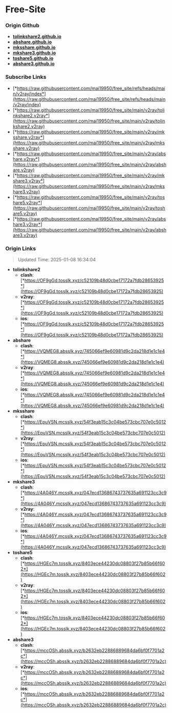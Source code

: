 # Free-Site

### Origin Github

- [**tolinkshare2.github.io**](https://github.com/tolinkshare2/tolinkshare2.github.io)
- [**abshare.github.io**](https://github.com/abshare/abshare.github.io)
- [**mksshare.github.io**](https://github.com/mksshare/mksshare.github.io)
- [**mkshare3.github.io**](https://github.com/mkshare3/mkshare3.github.io)
- [**toshare5.github.io**](https://github.com/toshare5/toshare5.github.io)
- [**abshare3.github.io**](https://github.com/abshare3/abshare3.github.io)

### Subscribe Links

- [*https://raw.githubusercontent.com/mai19950/free_site/refs/heads/main/v2ray/index*](https://raw.githubusercontent.com/mai19950/free_site/refs/heads/main/v2ray/index)
- [*https://raw.githubusercontent.com/mai19950/free_site/main/v2ray/tolinkshare2.v2ray*](https://raw.githubusercontent.com/mai19950/free_site/main/v2ray/tolinkshare2.v2ray)
- [*https://raw.githubusercontent.com/mai19950/free_site/main/v2ray/mksshare.v2ray*](https://raw.githubusercontent.com/mai19950/free_site/main/v2ray/mksshare.v2ray)
- [*https://raw.githubusercontent.com/mai19950/free_site/main/v2ray/abshare.v2ray*](https://raw.githubusercontent.com/mai19950/free_site/main/v2ray/abshare.v2ray)
- [*https://raw.githubusercontent.com/mai19950/free_site/main/v2ray/mkshare3.v2ray*](https://raw.githubusercontent.com/mai19950/free_site/main/v2ray/mkshare3.v2ray)
- [*https://raw.githubusercontent.com/mai19950/free_site/main/v2ray/toshare5.v2ray*](https://raw.githubusercontent.com/mai19950/free_site/main/v2ray/toshare5.v2ray)
- [*https://raw.githubusercontent.com/mai19950/free_site/main/v2ray/abshare3.v2ray*](https://raw.githubusercontent.com/mai19950/free_site/main/v2ray/abshare3.v2ray)

### Origin Links

> Updated Time: 2025-01-08 16:34:04

- **tolinkshare2**
  - **clash**: [*https://OF9gGd.tosslk.xyz/c52109b48d0cbe17172a7fdb28653925*](https://OF9gGd.tosslk.xyz/c52109b48d0cbe17172a7fdb28653925)
  - **v2ray**: [*https://OF9gGd.tosslk.xyz/c52109b48d0cbe17172a7fdb28653925*](https://OF9gGd.tosslk.xyz/c52109b48d0cbe17172a7fdb28653925)
  - **ios**: [*https://OF9gGd.tosslk.xyz/c52109b48d0cbe17172a7fdb28653925*](https://OF9gGd.tosslk.xyz/c52109b48d0cbe17172a7fdb28653925)
- **abshare**
  - **clash**: [*https://VQMEG8.absslk.xyz/745066ef9e60981d9c2da218d1e1c1e4*](https://VQMEG8.absslk.xyz/745066ef9e60981d9c2da218d1e1c1e4)
  - **v2ray**: [*https://VQMEG8.absslk.xyz/745066ef9e60981d9c2da218d1e1c1e4*](https://VQMEG8.absslk.xyz/745066ef9e60981d9c2da218d1e1c1e4)
  - **ios**: [*https://VQMEG8.absslk.xyz/745066ef9e60981d9c2da218d1e1c1e4*](https://VQMEG8.absslk.xyz/745066ef9e60981d9c2da218d1e1c1e4)
- **mksshare**
  - **clash**: [*https://EpuVSN.mcsslk.xyz/54f3eab15c3c04be573cbc707e0c5012*](https://EpuVSN.mcsslk.xyz/54f3eab15c3c04be573cbc707e0c5012)
  - **v2ray**: [*https://EpuVSN.mcsslk.xyz/54f3eab15c3c04be573cbc707e0c5012*](https://EpuVSN.mcsslk.xyz/54f3eab15c3c04be573cbc707e0c5012)
  - **ios**: [*https://EpuVSN.mcsslk.xyz/54f3eab15c3c04be573cbc707e0c5012*](https://EpuVSN.mcsslk.xyz/54f3eab15c3c04be573cbc707e0c5012)
- **mkshare3**
  - **clash**: [*https://4A046Y.mcsslk.xyz/047ecd13686743737635a691123cc3c9*](https://4A046Y.mcsslk.xyz/047ecd13686743737635a691123cc3c9)
  - **v2ray**: [*https://4A046Y.mcsslk.xyz/047ecd13686743737635a691123cc3c9*](https://4A046Y.mcsslk.xyz/047ecd13686743737635a691123cc3c9)
  - **ios**: [*https://4A046Y.mcsslk.xyz/047ecd13686743737635a691123cc3c9*](https://4A046Y.mcsslk.xyz/047ecd13686743737635a691123cc3c9)
- **toshare5**
  - **clash**: [*https://HGEc7m.tosslk.xyz/8403ece44230dc08803f27b85b66f602*](https://HGEc7m.tosslk.xyz/8403ece44230dc08803f27b85b66f602)
  - **v2ray**: [*https://HGEc7m.tosslk.xyz/8403ece44230dc08803f27b85b66f602*](https://HGEc7m.tosslk.xyz/8403ece44230dc08803f27b85b66f602)
  - **ios**: [*https://HGEc7m.tosslk.xyz/8403ece44230dc08803f27b85b66f602*](https://HGEc7m.tosslk.xyz/8403ece44230dc08803f27b85b66f602)
- **abshare3**
  - **clash**: [*https://mccOSh.absslk.xyz/b2632eb22886889684da6bf0f7701a2c*](https://mccOSh.absslk.xyz/b2632eb22886889684da6bf0f7701a2c)
  - **v2ray**: [*https://mccOSh.absslk.xyz/b2632eb22886889684da6bf0f7701a2c*](https://mccOSh.absslk.xyz/b2632eb22886889684da6bf0f7701a2c)
  - **ios**: [*https://mccOSh.absslk.xyz/b2632eb22886889684da6bf0f7701a2c*](https://mccOSh.absslk.xyz/b2632eb22886889684da6bf0f7701a2c)
